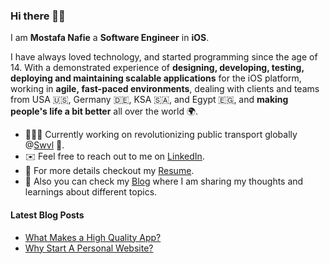 ### Hi there 👋🏻 

I am **Mostafa Nafie** a **Software Engineer** in **iOS**.

I have always loved technology, and started programming since the age of 14. With a demonstrated experience of **designing, developing, testing, deploying and maintaining scalable applications** for the iOS platform, working in **agile, fast-paced environments**, dealing with clients and teams from USA 🇺🇸, Germany 🇩🇪, KSA 🇸🇦, and Egypt 🇪🇬, and **making people's life a bit better** all over the world 🌍.
<!--
**MostafaNafie/MostafaNafie** is a ✨ _special_ ✨ repository because its `README.md` (this file) appears on your GitHub profile.

Here are some ideas to get you started:

- 🔭 I’m currently working on ...
- 🌱 I’m currently learning ...
- 👯 I’m looking to collaborate on ...
- 🤔 I’m looking for help with ...
- 💬 Ask me about ...
- 📫 How to reach me: ...
- 😄 Pronouns: ...
- ⚡ Fun fact: ...
-->

- 👨🏻‍💻 Currently working on revolutionizing public transport globally @[Swvl](https://www.swvl.com/) 🚐.
- ✉️ Feel free to reach out to me on [LinkedIn](https://www.linkedin.com/in/mostafanafie/).
- 🔖 For more details checkout my [Resume](https://nafie.herokuapp.com/resume.html).
- 📒 Also you can check my [Blog](https://nafie.herokuapp.com/) where I am sharing my thoughts and learnings about different topics.

#### Latest Blog Posts
<!-- BLOG-POST-LIST:START -->
- [What Makes a High Quality App?](https://nafie.herokuapp.com/blog/what-makes-high-quality-app)
- [Why Start A Personal Website?](https://nafie.herokuapp.com/blog/why-start-a-personal-website)
<!-- BLOG-POST-LIST:END -->
